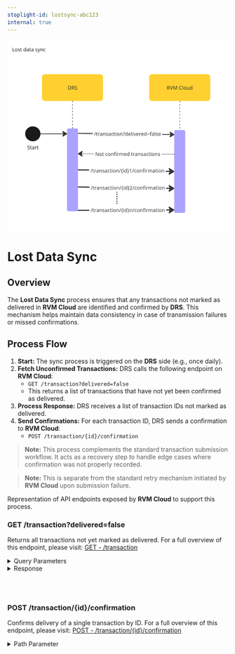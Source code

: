 ```yaml
---
stoplight-id: lostsync-abc123
internal: true
---
```

![LostDataSync.png](../../assets/images/LostDataSync.png)

# Lost Data Sync

## Overview
The **Lost Data Sync** process ensures that any transactions not marked as delivered in **RVM Cloud** are identified and confirmed by **DRS**. This mechanism helps maintain data consistency in case of transmission failures or missed confirmations.

## Process Flow
1. **Start:** The sync process is triggered on the **DRS** side (e.g., once daily).
2. **Fetch Unconfirmed Transactions:** DRS calls the following endpoint on **RVM Cloud**:
   - `GET /transaction?delivered=false`
   - This returns a list of transactions that have not yet been confirmed as delivered.
3. **Process Response:** DRS receives a list of transaction IDs not marked as delivered.
4. **Send Confirmations:** For each transaction ID, DRS sends a confirmation to **RVM Cloud**:
   - `POST /transaction/{id}/confirmation`

> **Note:** This process complements the standard transaction submission workflow. It acts as a recovery step to handle edge cases where confirmation was not properly recorded.

> **Note:** This is separate from the standard retry mechanism initiated by **RVM Cloud** upon submission failure.

<!--
type: tab
title: RVM
-->

Representation of API endpoints exposed by **RVM Cloud** to support this process.

### GET /transaction?delivered=false

Returns all transactions not yet marked as delivered.
For a full overview of this endpoint, please visit: [GET - /transaction](../../rvm-openapi.yaml/paths/~1transaction/get)
<details>
<summary>Query Parameters</summary>

```yaml
delivered:
  type: boolean
  description: Filter to only return transactions that are not marked as delivered.
```
</details>

<details>
<summary>Response</summary>

```yaml jsonSchema
  $ref: '../../rvm-openapi.yaml#/components/schemas/PaginatedTransaction'
```
</details>

<br><br>

### POST /transaction/{id}/confirmation

Confirms delivery of a single transaction by ID.
For a full overview of this endpoint, please visit: [POST - /transaction/{id}/confirmation](../../rvm-openapi.yaml/paths/~1transaction~1{id}~1confirmation)
<details>
<summary>Path Parameter</summary>

```yaml
id:
  type: string
  description: Unique identifier of the transaction.
```
</details>

<!-- type: tab-end -->

